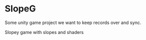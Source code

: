 # SlopeG
Some unity game project we want to keep records over and sync.

Slopey game with slopes and shaders
